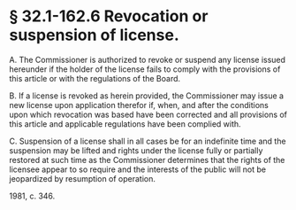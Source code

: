 # § 32.1-162.6 Revocation or suspension of license.

<p>A. The Commissioner is authorized to revoke or suspend any license issued hereunder if the holder of the license fails to comply with the provisions of this article or with the regulations of the Board.</p><p>B. If a license is revoked as herein provided, the Commissioner may issue a new license upon application therefor if, when, and after the conditions upon which revocation was based have been corrected and all provisions of this article and applicable regulations have been complied with.</p><p>C. Suspension of a license shall in all cases be for an indefinite time and the suspension may be lifted and rights under the license fully or partially restored at such time as the Commissioner determines that the rights of the licensee appear to so require and the interests of the public will not be jeopardized by resumption of operation.</p><p>1981, c. 346.</p>